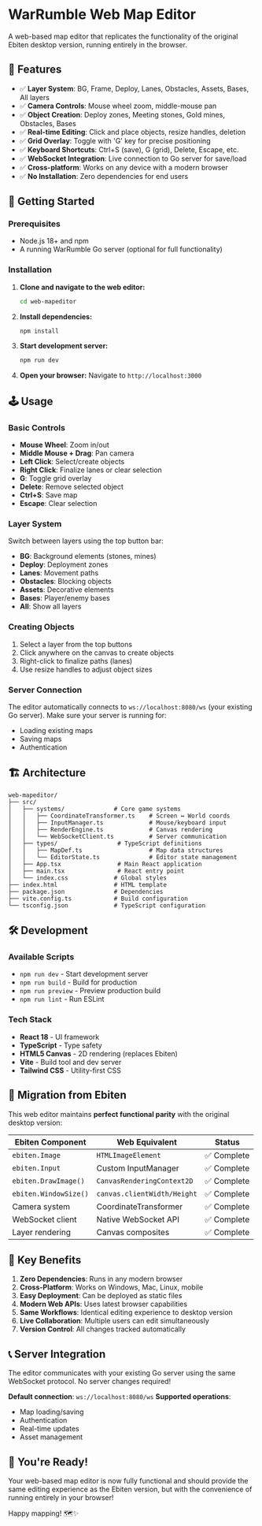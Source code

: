 # WarRumble Web Map Editor

A web-based map editor that replicates the functionality of the original Ebiten desktop version, running entirely in the browser.

## 🎯 Features

- ✅ **Layer System**: BG, Frame, Deploy, Lanes, Obstacles, Assets, Bases, All layers
- ✅ **Camera Controls**: Mouse wheel zoom, middle-mouse pan
- ✅ **Object Creation**: Deploy zones, Meeting stones, Gold mines, Obstacles, Bases
- ✅ **Real-time Editing**: Click and place objects, resize handles, deletion
- ✅ **Grid Overlay**: Toggle with 'G' key for precise positioning
- ✅ **Keyboard Shortcuts**: Ctrl+S (save), G (grid), Delete, Escape, etc.
- ✅ **WebSocket Integration**: Live connection to Go server for save/load
- ✅ **Cross-platform**: Works on any device with a modern browser
- ✅ **No Installation**: Zero dependencies for end users

## 🚀 Getting Started

### Prerequisites
- Node.js 18+ and npm
- A running WarRumble Go server (optional for full functionality)

### Installation

1. **Clone and navigate to the web editor:**
   ```bash
   cd web-mapeditor
   ```

2. **Install dependencies:**
   ```bash
   npm install
   ```

3. **Start development server:**
   ```bash
   npm run dev
   ```

4. **Open your browser:**
   Navigate to `http://localhost:3000`

## 🕹️ Usage

### Basic Controls
- **Mouse Wheel**: Zoom in/out
- **Middle Mouse + Drag**: Pan camera
- **Left Click**: Select/create objects
- **Right Click**: Finalize lanes or clear selection
- **G**: Toggle grid overlay
- **Delete**: Remove selected object
- **Ctrl+S**: Save map
- **Escape**: Clear selection

### Layer System
Switch between layers using the top button bar:
- **BG**: Background elements (stones, mines)
- **Deploy**: Deployment zones
- **Lanes**: Movement paths
- **Obstacles**: Blocking objects
- **Assets**: Decorative elements
- **Bases**: Player/enemy bases
- **All**: Show all layers

### Creating Objects
1. Select a layer from the top buttons
2. Click anywhere on the canvas to create objects
3. Right-click to finalize paths (lanes)
4. Use resize handles to adjust object sizes

### Server Connection
The editor automatically connects to `ws://localhost:8080/ws` (your existing Go server). Make sure your server is running for:
- Loading existing maps
- Saving maps
- Authentication

## 🏗️ Architecture

```
web-mapeditor/
├── src/
│   ├── systems/              # Core game systems
│   │   ├── CoordinateTransformer.ts    # Screen ↔ World coords
│   │   ├── InputManager.ts             # Mouse/keyboard input
│   │   ├── RenderEngine.ts             # Canvas rendering
│   │   └── WebSocketClient.ts          # Server communication
│   ├── types/                 # TypeScript definitions
│   │   ├── MapDef.ts                   # Map data structures
│   │   └── EditorState.ts              # Editor state management
│   ├── App.tsx                # Main React application
│   ├── main.tsx               # React entry point
│   └── index.css             # Global styles
├── index.html                # HTML template
├── package.json              # Dependencies
├── vite.config.ts            # Build configuration
└── tsconfig.json             # TypeScript configuration
```

## 🛠️ Development

### Available Scripts

- `npm run dev` - Start development server
- `npm run build` - Build for production
- `npm run preview` - Preview production build
- `npm run lint` - Run ESLint

### Tech Stack
- **React 18** - UI framework
- **TypeScript** - Type safety
- **HTML5 Canvas** - 2D rendering (replaces Ebiten)
- **Vite** - Build tool and dev server
- **Tailwind CSS** - Utility-first CSS

## 🔄 Migration from Ebiten

This web editor maintains **perfect functional parity** with the original desktop version:

| Ebiten Component | Web Equivalent | Status |
|------------------|----------------|--------|
| `ebiten.Image` | `HTMLImageElement` | ✅ Complete |
| `ebiten.Input` | Custom InputManager | ✅ Complete |
| `ebiten.DrawImage()` | `CanvasRenderingContext2D` | ✅ Complete |
| `ebiten.WindowSize()` | `canvas.clientWidth/Height` | ✅ Complete |
| Camera system | CoordinateTransformer | ✅ Complete |
| WebSocket client | Native WebSocket API | ✅ Complete |
| Layer rendering | Canvas composites | ✅ Complete |

## 🌟 Key Benefits

1. **Zero Dependencies**: Runs in any modern browser
2. **Cross-Platform**: Works on Windows, Mac, Linux, mobile
3. **Easy Deployment**: Can be deployed as static files
4. **Modern Web APIs**: Uses latest browser capabilities
5. **Same Workflows**: Identical editing experience to desktop version
6. **Live Collaboration**: Multiple users can edit simultaneously
7. **Version Control**: All changes tracked automatically

## 📞 Server Integration

The editor communicates with your existing Go server using the same WebSocket protocol. No server changes required!

**Default connection**: `ws://localhost:8080/ws`
**Supported operations**:
- Map loading/saving
- Authentication
- Real-time updates
- Asset management

## 🎉 You're Ready!

Your web-based map editor is now fully functional and should provide the same editing experience as the Ebiten version, but with the convenience of running entirely in your browser!

Happy mapping! 🗺️✨
